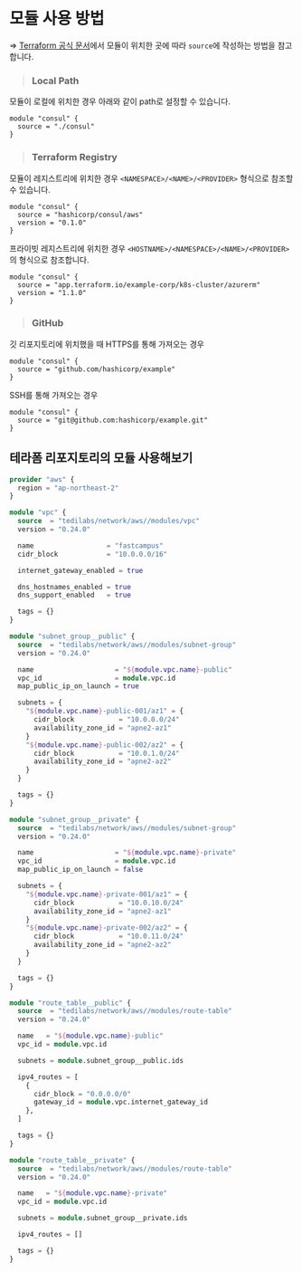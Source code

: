 # 모듈 사용 방법

=> [Terraform 공식 문서](https://www.terraform.io/language/modules/sources)에서 모듈이 위치한 곳에 따라 `source`에 작성하는 방법을 참고합니다.

> <h3>Local Path</h3>

모듈이 로컬에 위치한 경우 아래와 같이 path로 설정할 수 있습니다.   
```
module "consul" {
  source = "./consul"
}
```

> <h3>Terraform Registry</h3>

모듈이 레지스트리에 위치한 경우 `<NAMESPACE>/<NAME>/<PROVIDER>` 형식으로 참조할 수 있습니다.
```
module "consul" {
  source = "hashicorp/consul/aws"
  version = "0.1.0"
}
```

프라이빗 레지스트리에 위치한 경우 `<HOSTNAME>/<NAMESPACE>/<NAME>/<PROVIDER>`의 형식으로 참조합니다.   
```
module "consul" {
  source = "app.terraform.io/example-corp/k8s-cluster/azurerm"
  version = "1.1.0"
}
```

> <h3>GitHub</h3>

깃 리포지토리에 위치했을 때 HTTPS를 통해 가져오는 경우   
```
module "consul" {
  source = "github.com/hashicorp/example"
}
```

SSH를 통해 가져오는 경우   
```
module "consul" {
  source = "git@github.com:hashicorp/example.git"
}
```

## 테라폼 리포지토리의 모듈 사용해보기

``` terraform
provider "aws" {
  region = "ap-northeast-2"
}

module "vpc" {
  source  = "tedilabs/network/aws//modules/vpc"
  version = "0.24.0"

  name                  = "fastcampus"
  cidr_block            = "10.0.0.0/16"

  internet_gateway_enabled = true

  dns_hostnames_enabled = true
  dns_support_enabled   = true

  tags = {}
}

module "subnet_group__public" {
  source  = "tedilabs/network/aws//modules/subnet-group"
  version = "0.24.0"

  name                    = "${module.vpc.name}-public"
  vpc_id                  = module.vpc.id
  map_public_ip_on_launch = true

  subnets = {
    "${module.vpc.name}-public-001/az1" = {
      cidr_block           = "10.0.0.0/24"
      availability_zone_id = "apne2-az1"
    }
    "${module.vpc.name}-public-002/az2" = {
      cidr_block           = "10.0.1.0/24"
      availability_zone_id = "apne2-az2"
    }
  }

  tags = {}
}

module "subnet_group__private" {
  source  = "tedilabs/network/aws//modules/subnet-group"
  version = "0.24.0"

  name                    = "${module.vpc.name}-private"
  vpc_id                  = module.vpc.id
  map_public_ip_on_launch = false

  subnets = {
    "${module.vpc.name}-private-001/az1" = {
      cidr_block           = "10.0.10.0/24"
      availability_zone_id = "apne2-az1"
    }
    "${module.vpc.name}-private-002/az2" = {
      cidr_block           = "10.0.11.0/24"
      availability_zone_id = "apne2-az2"
    }
  }

  tags = {}
}

module "route_table__public" {
  source  = "tedilabs/network/aws//modules/route-table"
  version = "0.24.0"

  name   = "${module.vpc.name}-public"
  vpc_id = module.vpc.id

  subnets = module.subnet_group__public.ids

  ipv4_routes = [
    {
      cidr_block = "0.0.0.0/0"
      gateway_id = module.vpc.internet_gateway_id
    },
  ]

  tags = {}
}

module "route_table__private" {
  source  = "tedilabs/network/aws//modules/route-table"
  version = "0.24.0"

  name   = "${module.vpc.name}-private"
  vpc_id = module.vpc.id

  subnets = module.subnet_group__private.ids

  ipv4_routes = []

  tags = {}
}
```
